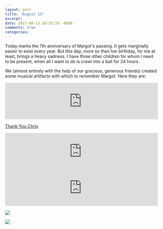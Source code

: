 ```yaml
---
layout: post
title: "August 13"
excerpt: 
date: 2017-08-13 10:53:29 -0500
comments: true
categories: 
---
```


Today marks the 7th anniversary of Margot's passing. It gets marginally easier to exist every year. But this day, more so than her birthday, for me at least, brings a heavy sadness. I have three other children for whom I need to be present, when all I want to do is crawl into a ball for 24 hours.

We (almost entirely with the help of our gracious, generous friends) created some musical artifacts with which to remember Margot. Here they are:

<iframe style="border: 0; width: 100%; height: 120px;" src="https://bandcamp.com/EmbeddedPlayer/album=3576096955/size=large/bgcol=ffffff/linkcol=0687f5/tracklist=false/artwork=small/transparent=true/" seamless><a href="http://danielmiller.bandcamp.com/album/memorial">Memorial by Various Artists</a></iframe>

[Thank You Chris](http://127.0.0.1:4000/2010/11/21/chris.html)

<iframe style="border: 0; width: 100%; height: 120px;" src="https://bandcamp.com/EmbeddedPlayer/track=2670210908/size=large/bgcol=ffffff/linkcol=0687f5/tracklist=false/artwork=small/transparent=true/" seamless><a href="http://danielmiller.bandcamp.com/track/keeping-this-night-light-on">Keeping This Night Light On by Darius Holbert</a></iframe>

<iframe style="border: 0; width: 100%; height: 120px;" src="https://bandcamp.com/EmbeddedPlayer/album=1607945823/size=large/bgcol=ffffff/linkcol=0687f5/tracklist=false/artwork=small/transparent=true/" seamless><a href="http://danielmiller.bandcamp.com/album/form">Form by Daniel Miller</a></iframe>

![]({{site.url}}/assets/2017/08/margot1.jpg)

![]({{site.url}}/assets/2017/08/margot2.jpg)
